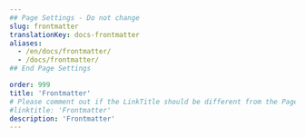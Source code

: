 ```yaml
---
## Page Settings - Do not change
slug: frontmatter
translationKey: docs-frontmatter
aliases:
  - /en/docs/frontmatter/
  - /docs/frontmatter/
## End Page Settings

order: 999
title: 'Frontmatter'
# Please comment out if the LinkTitle should be different from the Page `title`.
#linktitle: 'Frontmatter'
description: 'Frontmatter'
---
```

